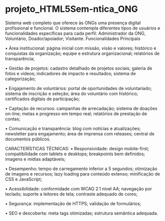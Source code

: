 # projeto_HTML5Sem-ntica_ONG
Sistema web completo que oferece às ONGs uma presença digital profissional e funcional.
O sistema contempla diferentes tipos de usuários e funcionalidades específicas para cada perfil: Administrador da ONG, Voluntário, Doador/apoiador;
Visitante.
Funcionalidades Principais

• Área institucional: página inicial com missão, visão e valores; histórico e conquistas da organização; equipe e estrutura organizacional; relatórios de transparência;

• Gestão de projetos: cadastro detalhado de projetos sociais; galeria de fotos e vídeos; indicadores de impacto e resultados; sistema de categorização;

• Engajamento de voluntários: portal de oportunidades de voluntariado; sistema de inscrição e seleção; área do voluntário com histórico; certificados digitais de participação;

• Captação de recursos: campanhas de arrecadação; sistema de doações on-line; metas e progresso em tempo real; relatórios de prestação de contas;

• Comunicação e transparência: blog com notícias e atualizações; newsletter para engajamento; área de imprensa com releases; central de documentos públicos.

CARACTERÍSTICAS TÉCNICAS:
• Responsividade: design mobile-first; compatibilidade com tablets e desktops; breakpoints bem definidos; imagens e mídias adaptáveis;

• Desempenho: tempo de carregamento inferior a 5 segundos; otimização de imagens e recursos; lazy loading para conteúdo extenso; minificação de CSS e JavaScript;

• Acessibilidade: conformidade com WCAG 2.1 nível AA; navegação por teclado; suporte a leitores de tela; contraste adequado de cores;

• Segurança: implementação de HTTPS; validação de formulários;

• SEO e descoberta: meta tags otimizadas; estrutura semântica adequada.
